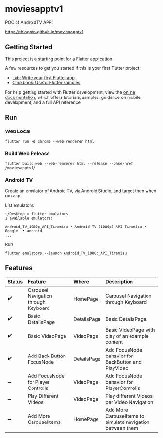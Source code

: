 # moviesapptv1

POC of AndroidTV APP:

https://thiagotn.github.io/moviesapptv1

## Getting Started

This project is a starting point for a Flutter application.

A few resources to get you started if this is your first Flutter project:

- [Lab: Write your first Flutter app](https://docs.flutter.dev/get-started/codelab)
- [Cookbook: Useful Flutter samples](https://docs.flutter.dev/cookbook)

For help getting started with Flutter development, view the
[online documentation](https://docs.flutter.dev/), which offers tutorials,
samples, guidance on mobile development, and a full API reference. 

## Run

### Web Local

    flutter run -d chrome --web-renderer html


### Build Web Release

    flutter build web --web-renderer html --release --base-href /moviesapptv1/

### Android TV

Create an emulator of Android TV, via Android Studio, and target then when run app:

List emulators:

    ~/Desktop » flutter emulators                                                        
    1 available emulators:

    Android_TV_1080p_API_Tiramisu • Android TV (1080p) API Tiramisu • Google  • android
    ...

Run

    flutter emulators --launch Android_TV_1080p_API_Tiramisu

## Features

|Status | Feature     | Where | Description |
| :---        | :---        |:---   |:---   |
| :heavy_check_mark: | Carousel Navigation through Keyboard | HomePage | Carousel Navigation through Keyboard  |
| :heavy_check_mark: | Basic DetailsPage | DetailsPage | Basic DetailsPage  |
| :heavy_check_mark: | Basic VideoPage | VideoPage | Basic VideoPage with play of an example content  |
| :heavy_check_mark: | Add Back Button FocusNode | DetailsPage | Add FocusNode behavior for BackButton and PlayVideo  |
| :heavy_minus_sign: | Add FocusNode for Player Controlls | VideoPage | Add FocusNode behavior for PlayerControlls  |
| :heavy_minus_sign: | Play Different Videos | VideoPage | Play different Videos per Video Navigation  |
| :heavy_minus_sign: | Add More CarouselItems | HomePage | Add More CarouselItems to simulate navigation between them |
